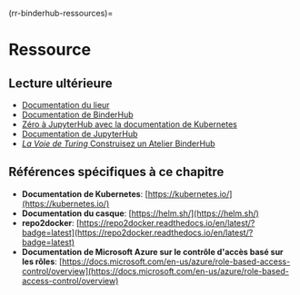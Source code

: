 (rr-binderhub-ressources)=
# Ressource

## Lecture ultérieure

- [Documentation du lieur](https://mybinder.readthedocs.io/en/latest/)
- [Documentation de BinderHub](https://binderhub.readthedocs.io/en/latest/index.html)
- [Zéro à JupyterHub avec la documentation de Kubernetes](https://zero-to-jupyterhub.readthedocs.io/en/latest/index.html)
- [Documentation de JupyterHub](https://jupyterhub.readthedocs.io/en/stable/)
- [_La Voie de Turing_ Construisez un Atelier BinderHub](http://bit.ly/zero-to-binderhub-workshop)

## Références spécifiques à ce chapitre

- **Documentation de Kubernetes**: [https://kubernetes.io/](https://kubernetes.io/)
- **Documentation du casque**: [https://helm.sh/](https://helm.sh/)
- **repo2docker**: [https://repo2docker.readthedocs.io/en/latest/?badge=latest](https://repo2docker.readthedocs.io/en/latest/?badge=latest)
- **Documentation de Microsoft Azure sur le contrôle d'accès basé sur les rôles**: [https://docs.microsoft.com/en-us/azure/role-based-access-control/overview](https://docs.microsoft.com/en-us/azure/role-based-access-control/overview)
